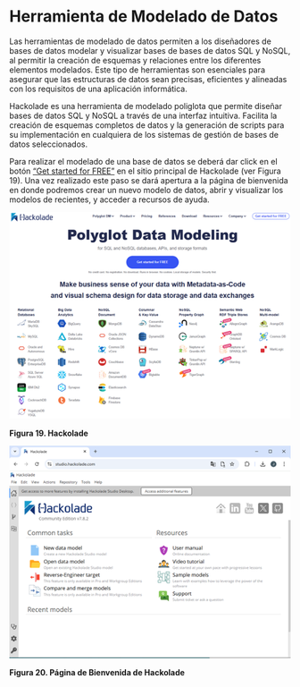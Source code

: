 # Herramienta de Modelado de Datos

Las herramientas de modelado de datos permiten a los diseñadores de bases de datos modelar y visualizar bases de bases de datos SQL y NoSQL, al permitir la creación de esquemas y relaciones entre los diferentes elementos modelados. Este tipo de herramientas son esenciales para asegurar que las estructuras de datos sean precisas, eficientes y alineadas con los requisitos de una aplicación informática.

Hackolade es una herramienta de modelado poliglota que permite diseñar bases de datos SQL y NoSQL a través de una interfaz intuitiva. Facilita la creación de esquemas completos de datos y la generación de scripts para su implementación en cualquiera de los sistemas de gestión de bases de datos seleccionados.

Para realizar el modelado de una base de datos se deberá dar click en el botón [“Get started for FREE”](https://studio.hackolade.com/) en el sitio principal de Hackolade (ver Figura 19). Una vez realizado este paso se dará apertura a la página de bienvenida en donde podremos crear un nuevo modelo de datos, abrir y visualizar los modelos de recientes, y acceder a recursos de ayuda.

![Hackolade](../../imgs/hackolade.png)

**Figura 19. Hackolade**

![Inicio Hackolade](../../imgs/inicio-hackolade.png)

**Figura 20. Página de Bienvenida de Hackolade**
